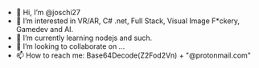 - 👋 Hi, I’m @joschi27
- 👀 I’m interested in VR/AR, C# .net, Full Stack, Visual Image F\*ckery, Gamedev and AI.
- 🌱 I’m currently learning nodejs and such.
- 💞️ I’m looking to collaborate on ...
- 📫 How to reach me: Base64Decode(Z2Fod2Vn) + "@protonmail.com"

<!---
joschi27/joschi27 is a ✨ special ✨ repository because its `README.md` (this file) appears on your GitHub profile.
You can click the Preview link to take a look at your changes.
--->
